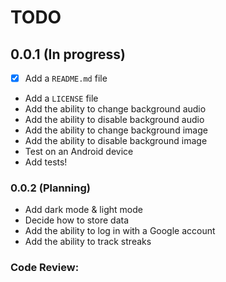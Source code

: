 # TODO

## 0.0.1 (In progress)
- [x] Add a `README.md` file
- Add a `LICENSE` file
- Add the ability to change background audio
- Add the ability to disable background audio
- Add the ability to change background image
- Add the ability to disable background image
- Test on an Android device
- Add tests!


### 0.0.2 (Planning)
- Add dark mode & light mode
- Decide how to store data
- Add the ability to log in with a Google account
- Add the ability to track streaks



### Code Review:
